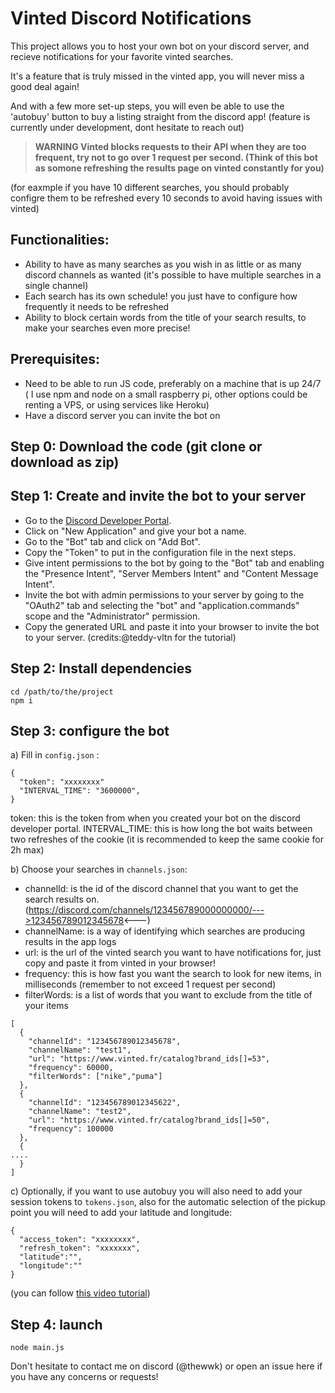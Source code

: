 # Vinted Discord Notifications

This project allows you to host your own bot on your discord server, and recieve notifications for your favorite vinted searches.

It's a feature that is truly missed in the vinted app, you will never miss a good deal again!

And with a few more set-up steps, you will even be able to use the 'autobuy' button to buy a listing straight from the discord app! (feature is currently under development, dont hesitate to reach out)


> __WARNING Vinted blocks requests to their API when they are too frequent, try not to go over 1 request per second. (Think of this bot as somone refreshing the results page on vinted constantly for you)__

(for eaxmple if you have 10 different searches, you should probably configre them to be refreshed every 10 seconds to avoid having issues with vinted)

Functionalities:
----------
- Ability to have as many searches as you wish in as little or as many discord channels as wanted (it's possible to have multiple searches in a single channel)
- Each search has its own schedule! you just have to configure how frequently it needs to be refreshed
- Ability to block certain words from the title of your search results, to make your searches even more precise!


Prerequisites:
----------

- Need to be able to run JS code, preferably on a machine that is up 24/7 ( I use npm and node on a small raspberry pi, other options could be renting a VPS, or using services like Heroku)
- Have a discord server you can invite the bot on


Step 0: Download the code (git clone or download as zip)
-------

Step 1: Create and invite the bot to your server
-------

- Go to the [Discord Developer Portal](https://discord.com/developers/applications).
- Click on "New Application" and give your bot a name.
- Go to the "Bot" tab and click on "Add Bot".
- Copy the "Token" to put in the configuration file in the next steps.
- Give intent permissions to the bot by going to the "Bot" tab and enabling the "Presence Intent", "Server Members Intent" and "Content Message Intent".
- Invite the bot with admin permissions to your server by going to the "OAuth2" tab and selecting the "bot" and "application.commands" scope and the "Administrator" permission.
- Copy the generated URL and paste it into your browser to invite the bot to your server. (credits:@teddy-vltn for the tutorial)

Step 2: Install dependencies
-------
```
cd /path/to/the/project
npm i
```

Step 3: configure the bot
-------

a) Fill in `config.json` :
```
{
  "token": "xxxxxxxx"
  "INTERVAL_TIME": "3600000",
}
```
token: this is the token from when you created your bot on the discord developer portal.
INTERVAL_TIME: this is how long the bot waits between two refreshes of the cookie (it is recommended to keep the same cookie for 2h max)

b) Choose your searches in `channels.json`:
  - channelId: is the id of the discord channel that you want to get the search results on.
(https://discord.com/channels/123456789000000000/--->123456789012345678<---)
  - channelName: is a way of identifying which searches are producing results in the app logs
  - url: is the url of the vinted search you want to have notifications for, just copy and paste it from vinted in your browser!
  - frequency: this is how fast you want the search to look for new items, in milliseconds (remember to not exceed 1 request per second)
  - filterWords: is a list of words that you want to exclude from the title of your items 

```
[
  {
    "channelId": "123456789012345678",
    "channelName": "test1",
    "url": "https://www.vinted.fr/catalog?brand_ids[]=53",
    "frequency": 60000,
    "filterWords": ["nike","puma"]
  },
  {
    "channelId": "123456789012345622",
    "channelName": "test2",
    "url": "https://www.vinted.fr/catalog?brand_ids[]=50",
    "frequency": 100000
  },
  {
....
  }
]
```

c) Optionally, if you want to use autobuy you will also need to add your session tokens to `tokens.json`, also for the automatic selection of the pickup point you will need to add your latitude and longitude:
```
{
  "access_token": "xxxxxxxx",
  "refresh_token": "xxxxxxx",
  "latitude":"",
  "longitude":""
}
```
(you can follow [this video tutorial](https://dai.ly/k8WySk1UDMB69UBu31Y))


Step 4: launch
-------
```
node main.js
```


Don't hesitate to contact me on discord (@thewwk) or open an issue here if you have any concerns or requests!

